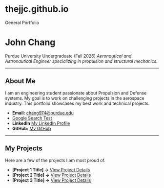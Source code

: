 # thejjc.github.io
General Portfolio
# John Chang
Purdue University Undergraduate (Fall 2026)
*Aeronautical and Astronautical Engineer specializing in propulsion and structural mechanics.*

---



## About Me

I am an engineering student passionate about Propulsion and Defense systems. My goal is to work on challenging projects in the aerospace industry. This portfolio showcases my best work and technical projects.

* **Email:** chang974@purdue.edu
* <a href="https://www.google.com" target="_blank">Google Search Test</a>
* **LinkedIn** <a href="https://www.linkedin.com/in/-john-chang/" target="_blank">My LinkedIn Profile</a>
* **GitHub:** [My GitHub](https://github.com/thejjc)

---

## My Projects

Here are a few of the projects I am most proud of.

* **[Project 1 Title] →** [View Project Details](project1.md)
* **[Project 2 Title] →** [View Project Details](project2.md)
* **[Project 3 Title] →** [View Project Details](project3.md)
